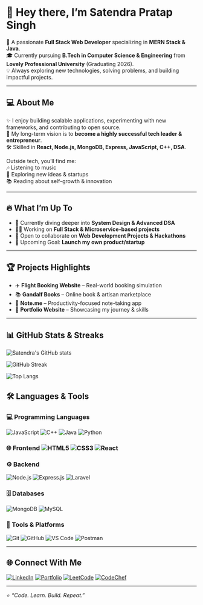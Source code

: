 # 👋 Hey there, I’m Satendra Pratap Singh  

🚀 A passionate **Full Stack Web Developer** specializing in **MERN Stack & Java**.  
🎓 Currently pursuing **B.Tech in Computer Science & Engineering** from **Lovely Professional University** (Graduating 2026).  
💡 Always exploring new technologies, solving problems, and building impactful projects.  

---

## 💻 About Me  
✨ I enjoy building scalable applications, experimenting with new frameworks, and contributing to open source.  
🎯 My long-term vision is to **become a highly successful tech leader & entrepreneur**.  
🛠️ Skilled in **React, Node.js, MongoDB, Express, JavaScript, C++, DSA**.  

Outside tech, you’ll find me:  
🎶 Listening to music  
🧭 Exploring new ideas & startups  
📚 Reading about self-growth & innovation  

---

## 🔥 What I’m Up To  
- 🌱 Currently diving deeper into **System Design & Advanced DSA**  
- 👨‍💻 Working on **Full Stack & Microservice-based projects**  
- 🤝 Open to collaborate on **Web Development Projects & Hackathons**  
- 🚀 Upcoming Goal: **Launch my own product/startup**  

---

## 🏆 Projects Highlights  
- ✈️ **Flight Booking Website** – Real-world booking simulation  
- 📚 **Gandalf Books** – Online book & artisan marketplace  
- 📝 **Note.me** – Productivity-focused note-taking app  
- 💼 **Portfolio Website** – Showcasing my journey & skills  

---

## 📊 GitHub Stats & Streaks  
![Satendra's GitHub stats](https://github-readme-stats.vercel.app/api?username=satendra-singh&show_icons=true&theme=radical)  

![GitHub Streak](https://streak-stats.demolab.com?user=satendra-singh&theme=radical&hide_border=true)  

![Top Langs](https://github-readme-stats.vercel.app/api/top-langs/?username=satendra-singh&layout=compact&theme=radical)  

## 🛠️ Languages & Tools  

### 💻 Programming Languages  
![JavaScript](https://img.shields.io/badge/JavaScript-323330?style=for-the-badge&logo=javascript&logoColor=F7DF1E)  ![C++](https://img.shields.io/badge/C++-00599C?style=for-the-badge&logo=c%2B%2B&logoColor=white)  ![Java](https://img.shields.io/badge/Java-ED8B00?style=for-the-badge&logo=java&logoColor=white)  ![Python](https://img.shields.io/badge/Python-3776AB?style=for-the-badge&logo=python&logoColor=white)  

### 🌐 Frontend  ![HTML5](https://img.shields.io/badge/HTML5-E34F26?style=for-the-badge&logo=html5&logoColor=white)  ![CSS3](https://img.shields.io/badge/CSS3-1572B6?style=for-the-badge&logo=css3&logoColor=white)  ![React](https://img.shields.io/badge/React-20232A?style=for-the-badge&logo=react&logoColor=61DAFB)  

### ⚙️ Backend  
![Node.js](https://img.shields.io/badge/Node.js-43853D?style=for-the-badge&logo=node-dot-js&logoColor=white)  ![Express.js](https://img.shields.io/badge/Express.js-404D59?style=for-the-badge)  ![Laravel](https://img.shields.io/badge/Laravel-FF2D20?style=for-the-badge&logo=laravel&logoColor=white)  

### 🗄️ Databases  
![MongoDB](https://img.shields.io/badge/MongoDB-4EA94B?style=for-the-badge&logo=mongodb&logoColor=white)  ![MySQL](https://img.shields.io/badge/MySQL-005C84?style=for-the-badge&logo=mysql&logoColor=white)  

### 🔧 Tools & Platforms  
![Git](https://img.shields.io/badge/Git-F05033?style=for-the-badge&logo=git&logoColor=white)  ![GitHub](https://img.shields.io/badge/GitHub-181717?style=for-the-badge&logo=github&logoColor=white)  ![VS Code](https://img.shields.io/badge/VS%20Code-007ACC?style=for-the-badge&logo=visual-studio-code&logoColor=white)  ![Postman](https://img.shields.io/badge/Postman-FF6C37?style=for-the-badge&logo=postman&logoColor=white)  


---

## 🌐 Connect With Me  
[![LinkedIn](https://img.shields.io/badge/LinkedIn-0A66C2?style=for-the-badge&logo=linkedin&logoColor=white)](https://www.linkedin.com/in/satendrapratap/)  [![Portfolio](https://img.shields.io/badge/Portfolio-000000?style=for-the-badge&logo=web&logoColor=white)](https://satendrasingh-1.github.io/portfolio-/)  [![LeetCode](https://img.shields.io/badge/LeetCode-FFA116?style=for-the-badge&logo=leetcode&logoColor=black)](https://leetcode.com/u/satendra_pratap_singh/)  [![CodeChef](https://img.shields.io/badge/CodeChef-5B4638?style=for-the-badge&logo=codechef&logoColor=white)](https://www.codechef.com/users/satendrapratap)  

---

⭐️ *“Code. Learn. Build. Repeat.”*  


<!--
**satendrasingh-1/satendrasingh-1** is a ✨ _special_ ✨ repository because its `README.md` (this file) appears on your GitHub profile.

Here are some ideas to get you started:

- 🔭 I’m currently working on ...
- 🌱 I’m currently learning ...
- 👯 I’m looking to collaborate on ...
- 🤔 I’m looking for help with ...
- 💬 Ask me about ...
- 📫 How to reach me: ...
- 😄 Pronouns: ...
- ⚡ Fun fact: ...
-->


